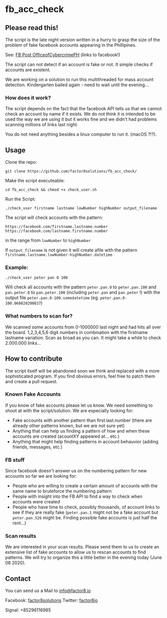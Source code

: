 # fb_acc_check 


## Please read this!

The script is the late night version written in a hurry to grasp the size of the problem of fake facebook accounts appearing in the Phillipines. 

See: [FB Post OfficeofCybercrimePH](https://www.facebook.com/OfficeofCybercrimePH/posts/1212247179115128) (links to facebook!)

The script can not detect if an account is fake or not. It simple checks if accounts are existent.

We are working on a solution to run this multithreaded for mass account detection. Kindergarten bailed again - need to wait until the evening...

### How does it work?

The script depends on the fact that the facebook API tells us that we cannot check an account by name if it exists. We do not think it is intended to be used the way we are using it but it works fine and we didn't had problems scanning millions of links last night.

You do not need anything besides a linux computer to run it. (macOS ?!?).

## Usage

Clone the repo:

`git clone https://github.com/factor8solutions/fb_acc_check/`

Make the script executeable:

`cd fb_acc_check && chmod +x check_user.sh`

Run the Script:

`./check_user firstname lastname lowNumber highNumber output_filename`

The script will check accounts with the pattern:

`https://facebook.com/firstname.lastname.number`
`https://facebook.com/lastname.firstname.number`

in the range from `lowNumber` to `highNumber`

If `output_filename` is not given it will create afile with the pattern `firstname.lastname.lowNumber-highNumber.datetime`

### Example:

`./check_user peter pan 0 100`

Will check all accounts with the pattern `peter.pan.0` to `peter.pan.100` and `pan.peter.0` to `pan.peter.100` (including `peter.pan` and `pan.peter` !) with the output file `peter.pan.0-100.somedatetime` (eg. `peter.pan.0-100.060820200837`)

### What numbers to scan for?

We scanned some accounts from 0-1000000 last night and had hits all over the board. 1,2,3,4,5,6 digit numbers in combination with the firstname lastname variation. Scan as broad as you can. It might take a while to check 2.000.000 links...

## How to contribute

The script itself will be abandoned soon we think and replaced with a more sophisticated program. If you find obvious errors, feel free to patch them and create a pull request.

### Known Fake Accounts

If you know of fake accounts please let us know. We need something to shoot at with the script/solution. We are especially looking for:

- Fake accounts with another pattern than first.last.number (there are already other patterns known, but we are not sure yet)
- Anything that can help us finding a pattern of how and when these accounts are created (acountXY appeared at... etc.)
- Anything that might help finding patterns in account behauvior (adding friends, messages, etc.)

### FB stuff

Since facebook doesn't answer us on the numbering pattern for new accounts so far we are looking for:

- People who are willing to create a certain amount of accounts with the same name to bruteforce the numbering pattern
- People with insight into the FB API to find a way to check when accounts were created
- People who have time to check, possibly thousands, of account links to see if they are really fake (`peter.pan.1` might not be a fake account but `peter.pan.526` might be. Finding possible fake accounts is just half the rent...)

### Scan results

We are interested in your scan results. Please send them to us to create an extensive list of fake accounts to allow us to rescan accounts to find patterns. We will try to organize this a little better in the evening today (June 08 2020). 

## Contact

You can send us a Mail to [info@factor8.io](mailto:info@factor8.io?subject=FB%20Fake%20Accounts)

Facebook: [factor8solutions](https://www.facebook.com/factor8solutions/)
Twitter: [factor8io](https://twitter.com/factor8io)

Signal: +85296116985








